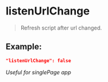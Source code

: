 # listenUrlChange
>Refresh script after url changed.

Example:
--
```JSON
"listenUrlChange": false
```

*Useful for singlePage app*

